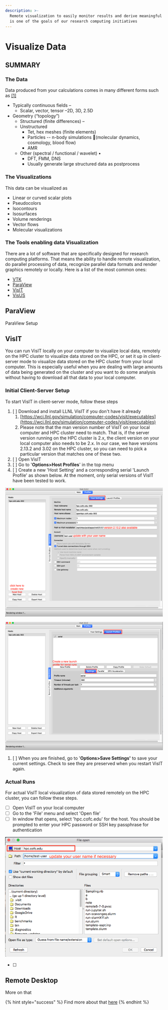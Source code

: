 ```yaml
---
description: >-
  Remote visualization to easily monitor results and derive meaningful insights
  is one of the goals of our research computing initiatives
---
```


# Visualize Data

## SUMMARY

### The Data

Data produced from your calculations comes in many different forms such as [\[1\]](https://www.chpc.utah.edu/presentations/images-and-pdfs/SCIVisHPC.pdf)

* Typically continuous fields –
  * Scalar, vector, tensor –2D, 3D, 2.5D 
* Geometry \(“topology”\) 
  * Structured \(finite differences\) –
  * Unstructured 
    * Tet, hex meshes \(finite elements\) 
    * Particles -- n-body simulations \(molecular dynamics, cosmology, blood flow\) 
    * AMR
  * Other \(spectral / functional / wavelet\) •
    * DFT, FMM, DNS 
    * Usually generate large structured data as postprocess

### The Visualizations 

This data can be visualized as 

* Linear or curved scalar plots
* Pseudocolors
* Isocontours
* Isosurfaces
* Volume renderings
* Vector flows
* Molecular visualizations

### The Tools enabling data Visualization

There are a lot of software that are specifically designed for research computing platforms. That means the ability to handle remote visualization, do parallel processing of data, recognize parallel data formats and render graphics remotely or locally. Here is a list of the most common ones:

* [VTK](http://www.vtk.org)
* [ParaView](http://www.paraview.org)
* [VisIT](http://visit.llnl.gov)
* [VisUS](https://wiki.visus.org/index.php/ViSUS_Viewer)

## ParaView

ParaView Setup

## VisIT

You can run VisIT locally on your computer to visualize local data, remotely on the HPC cluster to visualize data stored on the HPC, or set it up in client-server mode to visualize data stored on the HPC cluster from your local computer. This is especially useful when you are dealing with large amounts of data being generated on the cluster and you want to do some analysis without having to download all that data to your local computer.

### Initial Client-Server Setup

To start VisIT in client-server mode, follow these steps

1. [ ] Download and install LLNL VisIT if you don't have it already 
   1. [https://wci.llnl.gov/simulation/computer-codes/visit/executables](https://wci.llnl.gov/simulation/computer-codes/visit/executables)
   2. Please note that the man version number of VisIT on your local computer and HPC cluster need to match. That is, if the server version running on the HPC cluster is 2.x, the client version on your local computer also needs to be 2.x. In our case, we have versions 2.13.2 and 3.02 on the HPC cluster, so you can need to pick a particular version that matches one of these two.
2. [ ] Open VisIT
3. [ ] Go to '**Options&gt;Host Profiles**' in the top menu
4. [ ] Create a new 'Host Setting' and a corresponding serial 'Launch Profile' as shown below. At the moment, only serial versions of VisIT have been tested to work. 

![Host Settings - create a new host profile and update fields](../.gitbook/assets/visit-302-1%20%281%29.png)

![Launch profiles - create serial launch profile](../.gitbook/assets/visit-302-2.png)

1. [ ] When you are finished, go to '**Options&gt;Save Settings'** to save your current settings. Check to see they are preserved when you restart VisIT again.

###  Actual Runs

For actual VisIT local visualization of data stored remotely on the HPC cluster, you can follow these steps.

* [ ] Open VisIT on your local computer
* [ ] Go to the 'File' menu and select 'Open file'
* [ ] In window that opens, select 'hpc.cofc.edu' for the host. You should be prompted to enter your HPC password or SSH key passphrase for authentication

![Opening a remote VisIT session](../.gitbook/assets/visit-302-3.png)

* [ ] 
## Remote Desktop

More on that 

{% hint style="success" %}
Find more about that [here](https://hpc-cofc.gitbook.io/docs/using-the-hpc/access-hpc/gui-remote-desktop)
{% endhint %}





